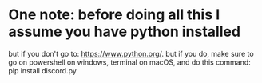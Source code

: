 # One note: before doing all this I assume you have python installed
but if you don't go to: https://www.python.org/. but if you do, make sure to go on 
powershell on windows, terminal on macOS, and do this command: pip install discord.py
